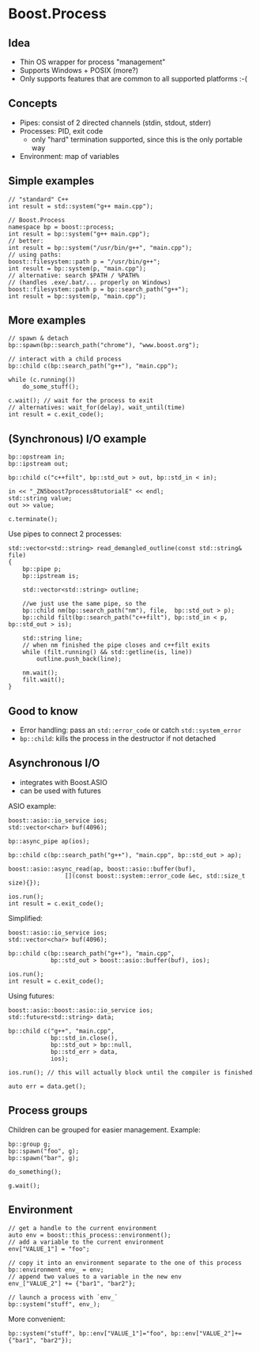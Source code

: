 # Boost.Process

## Idea

* Thin OS wrapper for process "management"
* Supports Windows + POSIX (more?)
* Only supports features that are common to all supported platforms :-(


## Concepts

* Pipes: consist of 2 directed channels (stdin, stdout, stderr)
* Processes: PID, exit code
    * only "hard" termination supported, since this is the only portable way
* Environment: map of variables


## Simple examples

    // "standard" C++
    int result = std::system("g++ main.cpp");

    // Boost.Process
    namespace bp = boost::process;
    int result = bp::system("g++ main.cpp");
    // better:
    int result = bp::system("/usr/bin/g++", "main.cpp");
    // using paths:
    boost::filesystem::path p = "/usr/bin/g++";
    int result = bp::system(p, "main.cpp");
    // alternative: search $PATH / %PATH%
    // (handles .exe/.bat/... properly on Windows)
    boost::filesystem::path p = bp::search_path("g++");
    int result = bp::system(p, "main.cpp");


## More examples

    // spawn & detach
    bp::spawn(bp::search_path("chrome"), "www.boost.org");
    
    // interact with a child process
    bp::child c(bp::search_path("g++"), "main.cpp");
    
    while (c.running())
        do_some_stuff();
    
    c.wait(); // wait for the process to exit
    // alternatives: wait_for(delay), wait_until(time)
    int result = c.exit_code();


## (Synchronous) I/O example

    bp::opstream in;
    bp::ipstream out;
    
    bp::child c("c++filt", bp::std_out > out, bp::std_in < in);
    
    in << "_ZN5boost7process8tutorialE" << endl;
    std::string value;
    out >> value;
    
    c.terminate();


Use pipes to connect 2 processes:

    std::vector<std::string> read_demangled_outline(const std::string& file)
    {
        bp::pipe p;
        bp::ipstream is;
    
        std::vector<std::string> outline;
    
        //we just use the same pipe, so the 
        bp::child nm(bp::search_path("nm"), file,  bp::std_out > p);
        bp::child filt(bp::search_path("c++filt"), bp::std_in < p, bp::std_out > is);
    
        std::string line;
        // when nm finished the pipe closes and c++filt exits
        while (filt.running() && std::getline(is, line))
            outline.push_back(line);
    
        nm.wait();
        filt.wait();
    }


## Good to know

* Error handling: pass an `std::error_code` or catch `std::system_error`
* `bp::child`: kills the process in the destructor if not detached


## Asynchronous I/O

* integrates with Boost.ASIO
* can be used with futures

ASIO example:

    boost::asio::io_service ios;
    std::vector<char> buf(4096);
    
    bp::async_pipe ap(ios);
    
    bp::child c(bp::search_path("g++"), "main.cpp", bp::std_out > ap);
    
    boost::asio::async_read(ap, boost::asio::buffer(buf),
                    [](const boost::system::error_code &ec, std::size_t size){});
    
    ios.run();
    int result = c.exit_code();

Simplified:

    boost::asio::io_service ios;
    std::vector<char> buf(4096);
    
    bp::child c(bp::search_path("g++"), "main.cpp",
                bp::std_out > boost::asio::buffer(buf), ios);
    
    ios.run();
    int result = c.exit_code();

Using futures:

    boost::asio::boost::asio::io_service ios;
    std::future<std::string> data;
    
    bp::child c("g++", "main.cpp",
                bp::std_in.close(),
                bp::std_out > bp::null,
                bp::std_err > data,
                ios);
    
    ios.run(); // this will actually block until the compiler is finished
    
    auto err = data.get();


## Process groups

Children can be grouped for easier management.
Example:

    bp::group g;
    bp::spawn("foo", g);
    bp::spawn("bar", g);

    do_something();

    g.wait();


## Environment

    // get a handle to the current environment
    auto env = boost::this_process::environment();
    // add a variable to the current environment
    env["VALUE_1"] = "foo";
    
    // copy it into an environment separate to the one of this process
    bp::environment env_ = env;
    // append two values to a variable in the new env
    env_["VALUE_2"] += {"bar1", "bar2"};
    
    // launch a process with `env_`
    bp::system("stuff", env_);

More convenient:

    bp::system("stuff", bp::env["VALUE_1"]="foo", bp::env["VALUE_2"]+={"bar1", "bar2"});
